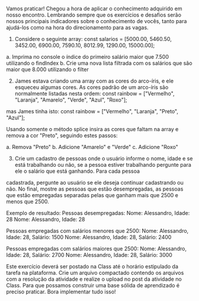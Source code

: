 Vamos praticar!
Chegou a hora de aplicar o conhecimento adquirido em nosso encontro.
Lembrando sempre que os exercícios e desafios serão nossos principais
indicadores sobre o conhecimento de vocês, tanto para ajudá-los como
na hora do direcionamento para as vagas.

1. Considere o seguinte array:
const salarios = [5000.00, 5460.50, 3452.00, 6900.00, 7590.10, 8012.99,
1290.00, 15000.00];

a. Imprima no console o índice do primeiro salário maior que
7.500 utilizando o findIndex
b. Crie uma nova lista filtrada com os salários que são maior que
8.000 utilizando o filter

2. James estava criando uma array com as cores do arco-íris, e ele
esqueceu algumas cores. As cores padrão de um arco-íris são
normalmente listadas nesta ordem:
const rainbow = ["Vermelho", "Laranja", "Amarelo", "Verde", "Azul",
"Roxo"];

mas James tinha isto:
const rainbow = ["Vermelho", "Laranja", "Preto", "Azul"];

Usando somente o método splice insira as cores que faltam na array e
remova a cor "Preto", seguindo estes passos:

a. Remova "Preto"
b. Adicione "Amarelo" e "Verde"
c. Adicione "Roxo"

3. Crie um cadastro de pessoas onde o usuário informe o nome, idade
e se está trabalhando ou não, se a pessoa estiver trabalhando
pergunte para ele o salário que está ganhando. Para cada pessoa

cadastrada, pergunte ao usuário se ele deseja continuar
cadastrando ou não. No final, mostre as pessoas que estão
desempregadas, as pessoas que estão empregadas separadas
pelas que ganham mais que 2500 e menos que 2500.

Exemplo de resultado:
Pessoas desempregadas:
Nome: Alessandro, Idade: 28
Nome: Alessandro, Idade: 28

Pessoas empregadas com salários menores que 2500:
Nome: Alessandro, Idade: 28, Salário: 1500
Nome: Alessandro, Idade: 28, Salário: 2400

Pessoas empregadas com salários maiores que 2500:
Nome: Alessandro, Idade: 28, Salário: 2700
Nome: Alessandro, Idade: 28, Salário: 3000

Este exercício deverá ser postado na Class até o horário estipulado da
tarefa na plataforma. Crie um arquivo compactado contendo os arquivos
com a resolução da atividade e realize o upload no post da atividade no
Class.
Para que possamos construir uma base sólida de aprendizado é preciso
praticar.
Bora implementar tudo isso!
